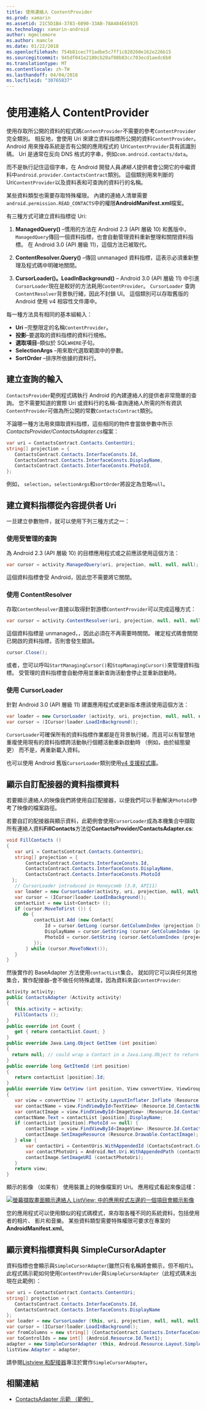 ```yaml
---
title: 使用連絡人 ContentProvider
ms.prod: xamarin
ms.assetid: 21C5D1B4-3783-6090-33AB-78A484E65925
ms.technology: xamarin-android
author: mgmclemore
ms.author: mamcle
ms.date: 01/22/2018
ms.openlocfilehash: 754b81cec7f1adbe5c7ff1c820260e162e226b15
ms.sourcegitcommit: 945df041e2180cb20af08b83cc703ecd1aedc6b0
ms.translationtype: MT
ms.contentlocale: zh-TW
ms.lasthandoff: 04/04/2018
ms.locfileid: "30765837"
---
```

# <a name="using-the-contacts-contentprovider"></a>使用連絡人 ContentProvider

使用存取所公開的資料的程式碼`ContentProvider`不需要的參考`ContentProvider`完全類別。 相反地，會使用 Uri 來建立資料指標所公開的資料`ContentProvider`。 Android 用來搜尋系統是否有公開的應用程式的 Uri`ContentProvider`具有該識別碼。 Uri 是通常在反向 DNS 格式的字串，例如`com.android.contacts/data`。

而不是執行記住這個字串，在 Android 開發人員*連絡人*提供者會公開它的中繼資料中`android.provider.ContactsContract`類別。 這個類別用來判斷的 Uri`ContentProvider`以及資料表和可查詢的資料行的名稱。

某些資料類型也需要存取特殊權限。 內建的連絡人清單需要`android.permission.READ_CONTACTS`中的權限**AndroidManifest.xml**檔案。

有三種方式可建立資料指標從 Uri:

1. **ManagedQuery()** &ndash;慣用的方法在 Android 2.3 (API 層級 10) 和舊版中，`ManagedQuery`傳回一個資料指標，也會自動管理資料重新整理和關閉資料指標。 在 Android 3.0 (API 層級 11)，這個方法已被取代。

1. **ContentResolver.Query()** &ndash;傳回 unmanaged 資料指標，這表示必須重新整理及程式碼中明確地關閉。

1. **CursorLoader()。LoadInBackground()** &ndash; Android 3.0 (API 層級 11) 中引進`CursorLoader`現在是較好的方法耗用`ContentProvider`。 `CursorLoader` 查詢`ContentResolver`背景執行緒，因此不封鎖 UI。
   這個類別可以存取舊版的 Android 使用 v4 相容性文件庫中。


每一種方法具有相同的基本組輸入：

-  **Uri** &ndash;完整限定的名稱`ContentProvider`。
-  **投影**&ndash;要選取的資料指標的資料行規格。
-  **選取項目**&ndash;類似於 SQL`WHERE`子句。
-  **SelectionArgs** &ndash;用來取代選取範圍中的參數。
-  **SortOrder** &ndash;排序所依據的資料行。



## <a name="creating-inputs-for-a-query"></a>建立查詢的輸入

`ContactsProvider`範例程式碼執行 Android 的內建連絡人的提供者非常簡單的查詢。 您不需要知道的實際 Uri 或資料行的名稱-查詢連絡人所需的所有資訊`ContentProvider`可做為所公開的常數`ContactsContract`類別。

不論哪一種方法用來擷取資料指標，這些相同的物件會當做參數中所示*ContactsProvider/ContactsAdapter.cs*檔案：

```csharp
var uri = ContactsContract.Contacts.ContentUri;
string[] projection = {
   ContactsContract.Contacts.InterfaceConsts.Id,
   ContactsContract.Contacts.InterfaceConsts.DisplayName,
   ContactsContract.Contacts.InterfaceConsts.PhotoId,
};
```

例如， `selection`，`selectionArgs`和`sortOrder`將設定為忽略`null`。



## <a name="creating-a-cursor-from-a-content-provider-uri"></a>建立資料指標從內容提供者 Uri

一旦建立參數物件，就可以使用下列三種方式之一：



### <a name="using-a-managed-query"></a>使用受管理的查詢

為 Android 2.3 (API 層級 10) 的目標應用程式或之前應該使用這個方法：

```csharp
var cursor = activity.ManagedQuery(uri, projection, null, null, null);
```

這個資料指標會受 Android，因此您不需要將它關閉。



### <a name="using-contentresolver"></a>使用 ContentResolver

存取`ContentResolver`直接以取得針對游標`ContentProvider`可以完成這種方式：

```csharp
var cursor = activity.ContentResolver(uri, projection, null, null, null);
```

這個資料指標是 unmanaged，，因此必須在不再需要時關閉。
確定程式碼會關閉已開啟的資料指標，否則會發生錯誤。

```csharp
cursor.Close();
```

或者，您可以呼叫`StartManagingCursor()`和`StopManagingCursor()`來管理資料指標。 受管理的資料指標會自動停用並重新查詢活動會停止並重新啟動時。



### <a name="using-cursorloader"></a>使用 CursorLoader

針對 Android 3.0 (API 層級 11) 建置應用程式或更新版本應該使用這個方法：

```csharp
var loader = new CursorLoader (activity, uri, projection, null, null, null);
var cursor = (ICursor)loader.LoadInBackground();
```

`CursorLoader`可確保所有的資料指標作業都是在背景執行緒，而且可以有智慧地重複使用現有的資料指標跨活動執行個體活動重新啟動時 （例如，由於組態變更） 而不是，再重新載入資料。

也可以使用 Android 舊版`CursorLoader`類別使用[v4 支援程式庫](http://developer.android.com/tools/support-library/index.html)。



## <a name="displaying-the-cursor-data-with-a-custom-adapter"></a>顯示自訂配接器的資料指標資料

若要顯示連絡人的映像我們將使用自訂配接器，以便我們可以手動解決`PhotoId`參考了映像的檔案路徑。

若要自訂的配接器與顯示資料，此範例會使用`CursorLoader`成為本機集合中擷取所有連絡人資料**FillContacts**方法從**ContactsProvider/ContactsAdapter.cs**:

```csharp
void FillContacts ()
{
   var uri = ContactsContract.Contacts.ContentUri;
   string[] projection = {
       ContactsContract.Contacts.InterfaceConsts.Id,
       ContactsContract.Contacts.InterfaceConsts.DisplayName,
       ContactsContract.Contacts.InterfaceConsts.PhotoId
  };
   // CursorLoader introduced in Honeycomb (3.0, API11)
   var loader = new CursorLoader(activity, uri, projection, null, null, null);
   var cursor = (ICursor)loader.LoadInBackground();
   contactList = new List<Contact> ();
   if (cursor.MoveToFirst ()) {
      do {
          contactList.Add (new Contact{
              Id = cursor.GetLong (cursor.GetColumnIndex (projection [0])),
              DisplayName = cursor.GetString (cursor.GetColumnIndex (projection [1])),
              PhotoId = cursor.GetString (cursor.GetColumnIndex (projection [2]))
          });
       } while (cursor.MoveToNext());
   }
}
```

然後實作的 BaseAdapter 方法使用`contactList`集合。 就如同它可以與任何其他集合，實作配接器&ndash;會不做任何特殊處理，因為資料來自`ContentProvider`:

```csharp
Activity activity;
public ContactsAdapter (Activity activity)
{
   this.activity = activity;
   FillContacts ();
}
public override int Count {
   get { return contactList.Count; }
}
public override Java.Lang.Object GetItem (int position)
{
  return null; // could wrap a Contact in a Java.Lang.Object to return it here if needed
}
public override long GetItemId (int position)
{
   return contactList [position].Id;
}
public override View GetView (int position, View convertView, ViewGroup parent)
{
   var view = convertView ?? activity.LayoutInflater.Inflate (Resource.Layout.ContactListItem, parent, false);
   var contactName = view.FindViewById<TextView> (Resource.Id.ContactName);
   var contactImage = view.FindViewById<ImageView> (Resource.Id.ContactImage);
   contactName.Text = contactList [position].DisplayName;
   if (contactList [position].PhotoId == null) {
       contactImage = view.FindViewById<ImageView> (Resource.Id.ContactImage);
       contactImage.SetImageResource (Resource.Drawable.ContactImage);
   } else {
       var contactUri = ContentUris.WithAppendedId (ContactsContract.Contacts.ContentUri, contactList [position].Id);
       var contactPhotoUri = Android.Net.Uri.WithAppendedPath (contactUri, Contacts.Photos.ContentDirectory);
       contactImage.SetImageURI (contactPhotoUri);
   }
   return view;
}
```

顯示的影像 （如果有） 使用裝置上的映像檔案的 Uri。 應用程式看起來像這樣：

[![螢幕擷取畫面顯示連絡人 ListView; 中的應用程式左邊的一個項目會顯示影像](contacts-contentprovider-images/contactsprovider.png)](contacts-contentprovider-images/contactsprovider.png#lightbox)

您的應用程式可以使用類似的程式碼模式，來存取各種不同的系統資料，包括使用者的相片、 影片和音樂。
某些資料類型需要特殊權限可要求在專案的**AndroidManifest.xml**。



## <a name="displaying-the-cursor-data-with-a-simplecursoradapter"></a>顯示資料指標資料與 SimpleCursorAdapter

資料指標也會顯示與`SimpleCursorAdapter`(雖然只有名稱將會顯示，但不相片)。 此程式碼示範如何使用`ContentProvider`與`SimpleCursorAdapter`（此程式碼未出現在此範例）：

```csharp
var uri = ContactsContract.Contacts.ContentUri;
string[] projection = {
   ContactsContract.Contacts.InterfaceConsts.Id,
   ContactsContract.Contacts.InterfaceConsts.DisplayName
};
var loader = new CursorLoader (this, uri, projection, null, null, null);
var cursor = (ICursor)loader.LoadInBackground();
var fromColumns = new string[] {ContactsContract.Contacts.InterfaceConsts.DisplayName};
var toControlIds = new int[] {Android.Resource.Id.Text1};
adapter = new SimpleCursorAdapter (this, Android.Resource.Layout.SimpleListItem1, cursor, fromColumns, toControlsIds);
listView.Adapter = adapter;
```

請參閱[Listview 和配接器](~/android/user-interface/layouts/list-view/index.md)專注於實作`SimpleCursorAdapter`。


## <a name="related-links"></a>相關連結

- [ContactsAdapter 示範 （範例）](https://developer.xamarin.com/samples/monodroid/PlatformFeatures/ContactsAdapterDemo/)

